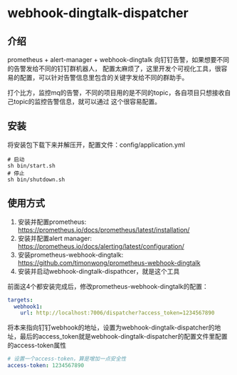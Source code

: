 # webhook-dingtalk-dispatcher
## 介绍

prometheus + alert-manager + webhook-dingtalk 向钉钉告警，如果想要不同的告警发给不同的钉钉群机器人，
配置太麻烦了，这里开发个可视化工具，很容易的配置，可以针对告警信息里包含的关键字发给不同的群助手。

打个比方，监控mq的告警，不同的项目用的是不同的topic，各自项目只想接收自己topic的监控告警信息，就可以通过
这个很容易配置。

## 安装
将安装包下载下来并解压开，配置文件：config/application.yml
```shell
# 启动
sh bin/start.sh
# 停止
sh bin/shutdown.sh
```

## 使用方式
1. 安装并配置prometheus: https://prometheus.io/docs/prometheus/latest/installation/
2. 安装并配置alert manager: https://prometheus.io/docs/alerting/latest/configuration/
3. 安装prometheus-webhook-dingtalk: https://github.com/timonwong/prometheus-webhook-dingtalk  
4. 安装并启动webhook-dingtalk-dispathcer，就是这个工具  

前面这4个都安装完成后，修改prometheus-webhook-dingtalk的配置：  
```yaml
targets:
  webhook1:
    url: http://localhost:7006/dispatcher?access_token=1234567890
```
将本来指向钉钉webhook的地址，设置为webhook-dingtalk-dispatcher的地址，最后的access_token就是webhook-dingtalk-dispatcher的配置文件里配置的access-token属性
```yaml
# 设置一个access-token，算是增加一点安全性
access-token: 1234567890
```
